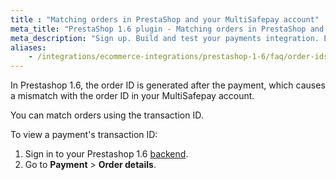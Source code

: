 ```yaml
---
title : "Matching orders in PrestaShop and your MultiSafepay account"
meta_title: "PrestaShop 1.6 plugin - Matching orders in PrestaShop and your MultiSafepay account - MultiSafepay Docs"
meta_description: "Sign up. Build and test your payments integration. Explore our products and services. Use our API reference, SDKs, and wrappers. Get support."
aliases:
    - /integrations/ecommerce-integrations/prestashop-1-6/faq/order-ids-not-matching/
---
```


In Prestashop 1.6, the order ID is generated after the payment, which causes a mismatch with the order ID in your MultiSafepay account. 

You can match orders using the transaction ID. 

To view a payment's transaction ID:

1. Sign in to your Prestashop 1.6 [backend](/getting-started/glossary/#backend).
2. Go to **Payment** > **Order details**. 

